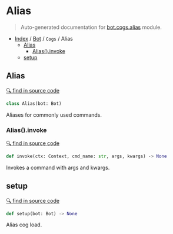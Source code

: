 # Alias

> Auto-generated documentation for [bot.cogs.alias](https://github.com/python-discord/bot/blob/master/bot/cogs/alias.py) module.

- [Index](../../README.md#modules) / [Bot](../index.md#bot) / `Cogs` / Alias
  - [Alias](#alias)
    - [Alias().invoke](#aliasinvoke)
  - [setup](#setup)

## Alias

[🔍 find in source code](https://github.com/python-discord/bot/blob/master/bot/cogs/alias.py#L16)

```python
class Alias(bot: Bot)
```

Aliases for commonly used commands.

### Alias().invoke

[🔍 find in source code](https://github.com/python-discord/bot/blob/master/bot/cogs/alias.py#L22)

```python
def invoke(ctx: Context, cmd_name: str, args, kwargs) -> None
```

Invokes a command with args and kwargs.

## setup

[🔍 find in source code](https://github.com/python-discord/bot/blob/master/bot/cogs/alias.py#L149)

```python
def setup(bot: Bot) -> None
```

Alias cog load.
